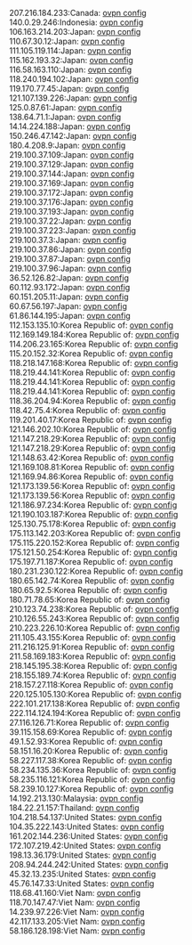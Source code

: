 207.216.184.233:Canada: [ovpn config](vpn/207_216_184_233.ovpn)  
140.0.29.246:Indonesia: [ovpn config](vpn/140_0_29_246.ovpn)  
106.163.214.203:Japan: [ovpn config](vpn/106_163_214_203.ovpn)  
110.67.30.12:Japan: [ovpn config](vpn/110_67_30_12.ovpn)  
111.105.119.114:Japan: [ovpn config](vpn/111_105_119_114.ovpn)  
115.162.193.32:Japan: [ovpn config](vpn/115_162_193_32.ovpn)  
116.58.163.110:Japan: [ovpn config](vpn/116_58_163_110.ovpn)  
118.240.194.102:Japan: [ovpn config](vpn/118_240_194_102.ovpn)  
119.170.77.45:Japan: [ovpn config](vpn/119_170_77_45.ovpn)  
121.107.139.226:Japan: [ovpn config](vpn/121_107_139_226.ovpn)  
125.0.87.61:Japan: [ovpn config](vpn/125_0_87_61.ovpn)  
138.64.71.1:Japan: [ovpn config](vpn/138_64_71_1.ovpn)  
14.14.224.188:Japan: [ovpn config](vpn/14_14_224_188.ovpn)  
150.246.47.142:Japan: [ovpn config](vpn/150_246_47_142.ovpn)  
180.4.208.9:Japan: [ovpn config](vpn/180_4_208_9.ovpn)  
219.100.37.109:Japan: [ovpn config](vpn/219_100_37_109.ovpn)  
219.100.37.129:Japan: [ovpn config](vpn/219_100_37_129.ovpn)  
219.100.37.144:Japan: [ovpn config](vpn/219_100_37_144.ovpn)  
219.100.37.169:Japan: [ovpn config](vpn/219_100_37_169.ovpn)  
219.100.37.172:Japan: [ovpn config](vpn/219_100_37_172.ovpn)  
219.100.37.176:Japan: [ovpn config](vpn/219_100_37_176.ovpn)  
219.100.37.193:Japan: [ovpn config](vpn/219_100_37_193.ovpn)  
219.100.37.22:Japan: [ovpn config](vpn/219_100_37_22.ovpn)  
219.100.37.223:Japan: [ovpn config](vpn/219_100_37_223.ovpn)  
219.100.37.3:Japan: [ovpn config](vpn/219_100_37_3.ovpn)  
219.100.37.86:Japan: [ovpn config](vpn/219_100_37_86.ovpn)  
219.100.37.87:Japan: [ovpn config](vpn/219_100_37_87.ovpn)  
219.100.37.96:Japan: [ovpn config](vpn/219_100_37_96.ovpn)  
36.52.126.82:Japan: [ovpn config](vpn/36_52_126_82.ovpn)  
60.112.93.172:Japan: [ovpn config](vpn/60_112_93_172.ovpn)  
60.151.205.11:Japan: [ovpn config](vpn/60_151_205_11.ovpn)  
60.67.56.197:Japan: [ovpn config](vpn/60_67_56_197.ovpn)  
61.86.144.195:Japan: [ovpn config](vpn/61_86_144_195.ovpn)  
112.153.135.10:Korea Republic of: [ovpn config](vpn/112_153_135_10.ovpn)  
112.169.149.184:Korea Republic of: [ovpn config](vpn/112_169_149_184.ovpn)  
114.206.23.165:Korea Republic of: [ovpn config](vpn/114_206_23_165.ovpn)  
115.20.152.32:Korea Republic of: [ovpn config](vpn/115_20_152_32.ovpn)  
118.218.147.168:Korea Republic of: [ovpn config](vpn/118_218_147_168.ovpn)  
118.219.44.141:Korea Republic of: [ovpn config](vpn/118_219_44_141.ovpn)  
118.219.44.141:Korea Republic of: [ovpn config](vpn/118_219_44_141.ovpn)  
118.219.44.141:Korea Republic of: [ovpn config](vpn/118_219_44_141.ovpn)  
118.36.204.94:Korea Republic of: [ovpn config](vpn/118_36_204_94.ovpn)  
118.42.75.4:Korea Republic of: [ovpn config](vpn/118_42_75_4.ovpn)  
119.201.40.17:Korea Republic of: [ovpn config](vpn/119_201_40_17.ovpn)  
121.146.202.10:Korea Republic of: [ovpn config](vpn/121_146_202_10.ovpn)  
121.147.218.29:Korea Republic of: [ovpn config](vpn/121_147_218_29.ovpn)  
121.147.218.29:Korea Republic of: [ovpn config](vpn/121_147_218_29.ovpn)  
121.148.63.42:Korea Republic of: [ovpn config](vpn/121_148_63_42.ovpn)  
121.169.108.81:Korea Republic of: [ovpn config](vpn/121_169_108_81.ovpn)  
121.169.94.86:Korea Republic of: [ovpn config](vpn/121_169_94_86.ovpn)  
121.173.139.56:Korea Republic of: [ovpn config](vpn/121_173_139_56.ovpn)  
121.173.139.56:Korea Republic of: [ovpn config](vpn/121_173_139_56.ovpn)  
121.186.97.234:Korea Republic of: [ovpn config](vpn/121_186_97_234.ovpn)  
121.190.103.187:Korea Republic of: [ovpn config](vpn/121_190_103_187.ovpn)  
125.130.75.178:Korea Republic of: [ovpn config](vpn/125_130_75_178.ovpn)  
175.113.142.203:Korea Republic of: [ovpn config](vpn/175_113_142_203.ovpn)  
175.115.220.152:Korea Republic of: [ovpn config](vpn/175_115_220_152.ovpn)  
175.121.50.254:Korea Republic of: [ovpn config](vpn/175_121_50_254.ovpn)  
175.197.71.187:Korea Republic of: [ovpn config](vpn/175_197_71_187.ovpn)  
180.231.230.122:Korea Republic of: [ovpn config](vpn/180_231_230_122.ovpn)  
180.65.142.74:Korea Republic of: [ovpn config](vpn/180_65_142_74.ovpn)  
180.65.92.5:Korea Republic of: [ovpn config](vpn/180_65_92_5.ovpn)  
180.71.78.65:Korea Republic of: [ovpn config](vpn/180_71_78_65.ovpn)  
210.123.74.238:Korea Republic of: [ovpn config](vpn/210_123_74_238.ovpn)  
210.126.55.243:Korea Republic of: [ovpn config](vpn/210_126_55_243.ovpn)  
210.223.226.10:Korea Republic of: [ovpn config](vpn/210_223_226_10.ovpn)  
211.105.43.155:Korea Republic of: [ovpn config](vpn/211_105_43_155.ovpn)  
211.216.125.91:Korea Republic of: [ovpn config](vpn/211_216_125_91.ovpn)  
211.58.169.183:Korea Republic of: [ovpn config](vpn/211_58_169_183.ovpn)  
218.145.195.38:Korea Republic of: [ovpn config](vpn/218_145_195_38.ovpn)  
218.155.189.74:Korea Republic of: [ovpn config](vpn/218_155_189_74.ovpn)  
218.157.27.118:Korea Republic of: [ovpn config](vpn/218_157_27_118.ovpn)  
220.125.105.130:Korea Republic of: [ovpn config](vpn/220_125_105_130.ovpn)  
222.101.217.138:Korea Republic of: [ovpn config](vpn/222_101_217_138.ovpn)  
222.114.124.194:Korea Republic of: [ovpn config](vpn/222_114_124_194.ovpn)  
27.116.126.71:Korea Republic of: [ovpn config](vpn/27_116_126_71.ovpn)  
39.115.158.69:Korea Republic of: [ovpn config](vpn/39_115_158_69.ovpn)  
49.1.52.93:Korea Republic of: [ovpn config](vpn/49_1_52_93.ovpn)  
58.151.16.20:Korea Republic of: [ovpn config](vpn/58_151_16_20.ovpn)  
58.227.117.38:Korea Republic of: [ovpn config](vpn/58_227_117_38.ovpn)  
58.234.135.36:Korea Republic of: [ovpn config](vpn/58_234_135_36.ovpn)  
58.235.116.121:Korea Republic of: [ovpn config](vpn/58_235_116_121.ovpn)  
58.239.10.127:Korea Republic of: [ovpn config](vpn/58_239_10_127.ovpn)  
14.192.213.130:Malaysia: [ovpn config](vpn/14_192_213_130.ovpn)  
184.22.21.157:Thailand: [ovpn config](vpn/184_22_21_157.ovpn)  
104.218.54.137:United States: [ovpn config](vpn/104_218_54_137.ovpn)  
104.35.222.143:United States: [ovpn config](vpn/104_35_222_143.ovpn)  
161.202.144.236:United States: [ovpn config](vpn/161_202_144_236.ovpn)  
172.107.219.42:United States: [ovpn config](vpn/172_107_219_42.ovpn)  
198.13.36.179:United States: [ovpn config](vpn/198_13_36_179.ovpn)  
208.94.244.242:United States: [ovpn config](vpn/208_94_244_242.ovpn)  
45.32.13.235:United States: [ovpn config](vpn/45_32_13_235.ovpn)  
45.76.147.33:United States: [ovpn config](vpn/45_76_147_33.ovpn)  
118.68.41.160:Viet Nam: [ovpn config](vpn/118_68_41_160.ovpn)  
118.70.147.47:Viet Nam: [ovpn config](vpn/118_70_147_47.ovpn)  
14.239.97.226:Viet Nam: [ovpn config](vpn/14_239_97_226.ovpn)  
42.117.133.205:Viet Nam: [ovpn config](vpn/42_117_133_205.ovpn)  
58.186.128.198:Viet Nam: [ovpn config](vpn/58_186_128_198.ovpn)  
